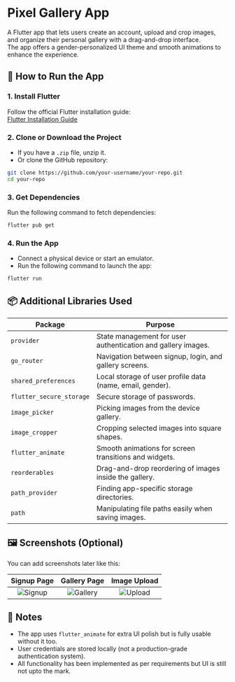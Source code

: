 
# Pixel Gallery App

A Flutter app that lets users create an account, upload and crop images, and organize their personal gallery with a drag-and-drop interface.  
The app offers a gender-personalized UI theme and smooth animations to enhance the experience.

## 🚀 How to Run the App

### 1. Install Flutter
Follow the official Flutter installation guide:  
[Flutter Installation Guide](https://flutter.dev/docs/get-started/install)

### 2. Clone or Download the Project

- If you have a `.zip` file, unzip it.
- Or clone the GitHub repository:

```bash
git clone https://github.com/your-username/your-repo.git
cd your-repo
```

### 3. Get Dependencies

Run the following command to fetch dependencies:

```bash
flutter pub get
```

### 4. Run the App

- Connect a physical device or start an emulator.
- Run the following command to launch the app:

```bash
flutter run
```

## 📦 Additional Libraries Used

| Package                  | Purpose                                                   |
|--------------------------|-----------------------------------------------------------|
| `provider`               | State management for user authentication and gallery images. |
| `go_router`              | Navigation between signup, login, and gallery screens.    |
| `shared_preferences`     | Local storage of user profile data (name, email, gender). |
| `flutter_secure_storage` | Secure storage of passwords.                             |
| `image_picker`           | Picking images from the device gallery.                   |
| `image_cropper`          | Cropping selected images into square shapes.             |
| `flutter_animate`        | Smooth animations for screen transitions and widgets.     |
| `reorderables`           | Drag-and-drop reordering of images inside the gallery.    |
| `path_provider`          | Finding app-specific storage directories.                |
| `path`                   | Manipulating file paths easily when saving images.        |

## 🖼️ Screenshots (Optional)

You can add screenshots later like this:

| Signup Page | Gallery Page | Image Upload |
|:-----------:|:------------:|:------------:|
| ![Signup](screenshots/signup.png) | ![Gallery](screenshots/gallery.png) | ![Upload](screenshots/upload.png) |


## 🎯 Notes
- The app uses `flutter_animate` for extra UI polish but is fully usable without it too.
- User credentials are stored locally (not a production-grade authentication system).
- All functionality has been implemented as per requirements but UI is still not upto the mark.
